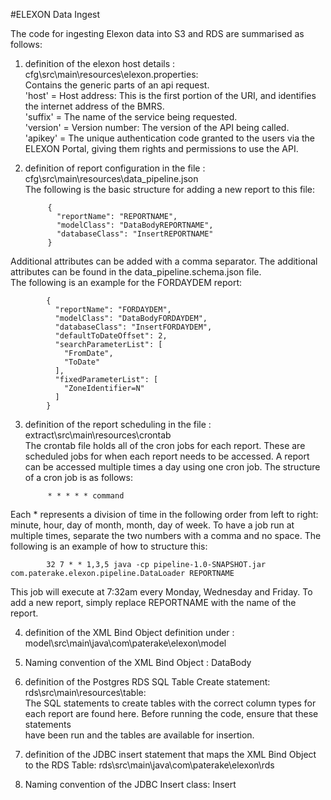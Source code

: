#ELEXON Data Ingest

The code for ingesting Elexon data into S3 and RDS are summarised as follows:

1. definition of the elexon host details : cfg\src\main\resources\elexon.properties:  
Contains the generic parts of an api request.  
'host'    =  Host address: This is the first portion of the URI, and identifies the internet address of the BMRS.  
'suffix'  =  The name of the service being requested.  
'version' =  Version number: The version of the API being called.  
'apikey'  =  The unique authentication code granted to the users via the ELEXON Portal, giving them rights and permissions to use the API.

2. definition of report configuration in the file : cfg\src\main\resources\data_pipeline.json  
The following is the basic structure for adding a new report to this file:  
        
            {  
              "reportName": "REPORTNAME",  
              "modelClass": "DataBodyREPORTNAME",  
              "databaseClass": "InsertREPORTNAME"  
            }
Additional attributes can be added with a comma separator. The additional attributes can be found in the data_pipeline.schema.json file.  
The following is an example for the FORDAYDEM report:  

            {  
			  "reportName": "FORDAYDEM",  
			  "modelClass": "DataBodyFORDAYDEM",    
			  "databaseClass": "InsertFORDAYDEM",    
			  "defaultToDateOffset": 2,    
			  "searchParameterList": [    
			    "FromDate",    
			    "ToDate"    
			  ],    
			  "fixedParameterList": [    
			    "ZoneIdentifier=N"    
			  ]    
		    }  
            
3. definition of the report scheduling in the file : extract\src\main\resources\crontab   
The crontab file holds all of the cron jobs for each report. These are scheduled jobs for when each report needs to be accessed. A report can be accessed multiple times a day using one cron job. The structure of a cron job is as follows:
          
            * * * * * command
Each * represents a division of time in the following order from left to right: minute, hour, day of month, month, day of week. To have a job run at multiple times, separate the two numbers with a comma and no space. The following is an example of how to structure this:  
		    
            32 7 * * 1,3,5 java -cp pipeline-1.0-SNAPSHOT.jar com.paterake.elexon.pipeline.DataLoader REPORTNAME
This job will execute at 7:32am every Monday, Wednesday and Friday. To add a new report, simply replace REPORTNAME with the name of the report.

4. definition of the XML Bind Object definition under : model\src\main\java\com\paterake\elexon\model

5. Naming convention of the XML Bind Object : DataBody<ReportName>

6. definition of the Postgres RDS SQL Table Create statement: rds\src\main\resources\table:  
   The SQL statements to create tables with the correct column types for each report are found here. Before running the code, ensure that these statements  
   have been run and the tables are available for insertion.

7. definition of the JDBC insert statement that maps the XML Bind Object to the RDS Table:  rds\src\main\java\com\paterake\elexon\rds

8. Naming convention of the JDBC Insert class: Insert<ReportName>

